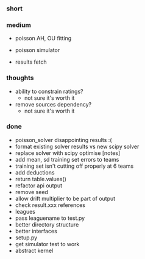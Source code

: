 ### short

### medium

- poisson AH, OU fitting
- poisson simulator

- results fetch

### thoughts

- ability to constrain ratings?
  - not sure it's worth it
- remove sources dependency?
  - not sure it's worth it

### done

- poisson_solver disappointing results :(
- format existing solver results vs new scipy solver
- replace solver with scipy optimise [notes]
- add mean, sd training set errors to teams
- training set isn't cutting off properly at 6 teams
- add deductions
- return table.values()
- refactor api output
- remove seed
- allow drift multiplier to be part of output
- check result.xxx references
- leagues
- pass leaguename to test.py
- better directory structure
- better interfaces
- setup.py
- get simulator test to work
- abstract kernel

